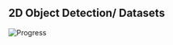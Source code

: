 <!-- CSS -->
<link rel="stylesheet" style="text/css" href="../styles.css">
<!--     -->

## 2D Object Detection/ Datasets

![Progress](https://progress-bar.dev/0/?title=done)